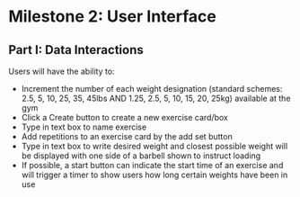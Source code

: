 # Milestone 2: User Interface

## Part I: Data Interactions
Users will have the ability to:
*  Increment the number of each weight designation (standard schemes: 2.5, 5, 10, 25, 35, 45lbs AND 1.25, 2.5, 5, 10, 15, 20, 25kg) available at the gym
* Click a Create button to create a new exercise card/box
* Type in text box to name exercise
* Add repetitions to an exercise card by the add set button 
* Type in text box to write desired weight and closest possible weight will be displayed with one side of a barbell shown to instruct loading
* If possible, a start button can indicate the start time of an exercise and will trigger a timer to show users how long certain weights have been in use
